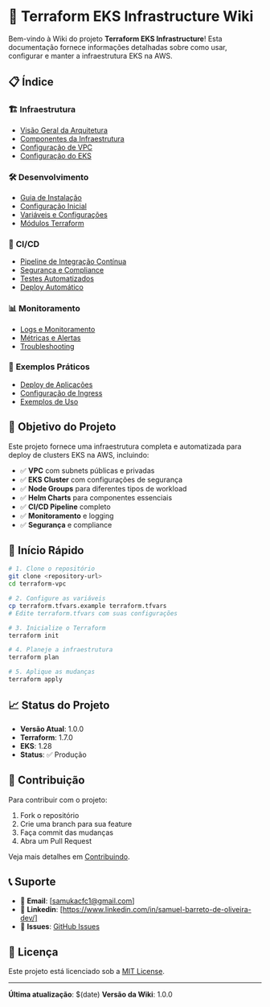 # 🚀 Terraform EKS Infrastructure Wiki

Bem-vindo à Wiki do projeto **Terraform EKS Infrastructure**! Esta documentação fornece informações detalhadas sobre como usar, configurar e manter a infraestrutura EKS na AWS.

## 📋 Índice

### 🏗️ **Infraestrutura**
- [Visão Geral da Arquitetura](Architecture-Overview)
- [Componentes da Infraestrutura](Infrastructure-Components)
- [Configuração de VPC](VPC-Configuration)
- [Configuração do EKS](EKS-Configuration)

### 🛠️ **Desenvolvimento**
- [Guia de Instalação](Installation-Guide)
- [Configuração Inicial](Initial-Setup)
- [Variáveis e Configurações](Variables-and-Configuration)
- [Módulos Terraform](Terraform-Modules)

### 🔄 **CI/CD**
- [Pipeline de Integração Contínua](CI-Pipeline)
- [Segurança e Compliance](Security-and-Compliance)
- [Testes Automatizados](Automated-Testing)
- [Deploy Automático](Automated-Deployment)

### 📊 **Monitoramento**
- [Logs e Monitoramento](Logging-and-Monitoring)
- [Métricas e Alertas](Metrics-and-Alerts)
- [Troubleshooting](Troubleshooting)

### 🎯 **Exemplos Práticos**
- [Deploy de Aplicações](Application-Deployment)
- [Configuração de Ingress](Ingress-Configuration)
- [Exemplos de Uso](Usage-Examples)

## 🎯 **Objetivo do Projeto**

Este projeto fornece uma infraestrutura completa e automatizada para deploy de clusters EKS na AWS, incluindo:

- ✅ **VPC** com subnets públicas e privadas
- ✅ **EKS Cluster** com configurações de segurança
- ✅ **Node Groups** para diferentes tipos de workload
- ✅ **Helm Charts** para componentes essenciais
- ✅ **CI/CD Pipeline** completo
- ✅ **Monitoramento** e logging
- ✅ **Segurança** e compliance

## 🚀 **Início Rápido**

```bash
# 1. Clone o repositório
git clone <repository-url>
cd terraform-vpc

# 2. Configure as variáveis
cp terraform.tfvars.example terraform.tfvars
# Edite terraform.tfvars com suas configurações

# 3. Inicialize o Terraform
terraform init

# 4. Planeje a infraestrutura
terraform plan

# 5. Aplique as mudanças
terraform apply
```

## 📈 **Status do Projeto**

- **Versão Atual**: 1.0.0
- **Terraform**: 1.7.0
- **EKS**: 1.28
- **Status**: ✅ Produção

## 🤝 **Contribuição**

Para contribuir com o projeto:

1. Fork o repositório
2. Crie uma branch para sua feature
3. Faça commit das mudanças
4. Abra um Pull Request

Veja mais detalhes em [Contribuindo](Contributing).

## 📞 **Suporte**

- 📧 **Email**: [samukacfc1@gmail.com]
- 💬 **Linkedin**: [https://www.linkedin.com/in/samuel-barreto-de-oliveira-dev/]
- 🐛 **Issues**: [GitHub Issues](https://github.com/seu-usuario/terraform-vpc/issues)

## 📄 **Licença**

Este projeto está licenciado sob a [MIT License](LICENSE).

---

**Última atualização**: $(date)
**Versão da Wiki**: 1.0.0 